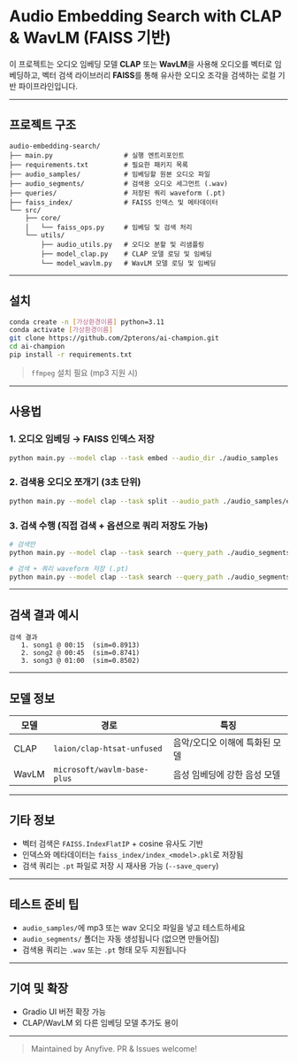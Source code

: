 # Audio Embedding Search with CLAP & WavLM (FAISS 기반)

이 프로젝트는 오디오 임베딩 모델 **CLAP** 또는 **WavLM**을 사용해 오디오를 벡터로 임베딩하고,
벡터 검색 라이브러리 **FAISS**를 통해 유사한 오디오 조각을 검색하는 로컬 기반 파이프라인입니다.

---

## 프로젝트 구조

```
audio-embedding-search/
├── main.py                  # 실행 엔트리포인트
├── requirements.txt         # 필요한 패키지 목록
├── audio_samples/           # 임베딩할 원본 오디오 파일
├── audio_segments/          # 검색용 오디오 세그먼트 (.wav)
├── queries/                 # 저장된 쿼리 waveform (.pt)
├── faiss_index/             # FAISS 인덱스 및 메타데이터
└── src/
    ├── core/
    │   └── faiss_ops.py     # 임베딩 및 검색 처리
    └── utils/
        ├── audio_utils.py   # 오디오 분할 및 리샘플링
        ├── model_clap.py    # CLAP 모델 로딩 및 임베딩
        └── model_wavlm.py   # WavLM 모델 로딩 및 임베딩
```

---

## 설치

```bash
conda create -n [가상환경이름] python=3.11
conda activate [가상환경이름]
git clone https://github.com/2pterons/ai-champion.git
cd ai-champion
pip install -r requirements.txt
```
> `ffmpeg` 설치 필요 (mp3 지원 시)
---

## 사용법

### 1️. 오디오 임베딩 → FAISS 인덱스 저장
```bash
python main.py --model clap --task embed --audio_dir ./audio_samples
```

### 2️. 검색용 오디오 쪼개기 (3초 단위)
```bash
python main.py --model clap --task split --audio_path ./audio_samples/example.wav
```

### 3️. 검색 수행 (직접 검색 + 옵션으로 쿼리 저장도 가능)
```bash
# 검색만
python main.py --model clap --task search --query_path ./audio_segments/example_003_00m03s.wav

# 검색 + 쿼리 waveform 저장 (.pt)
python main.py --model clap --task search --query_path ./audio_segments/example.wav --save_query
```

---

## 검색 결과 예시
```
검색 결과
   1. song1 @ 00:15  (sim=0.8913)
   2. song2 @ 00:45  (sim=0.8741)
   3. song3 @ 01:00  (sim=0.8502)
```

---

## 모델 정보

| 모델 | 경로 | 특징 |
|------|------|------|
| CLAP | `laion/clap-htsat-unfused` | 음악/오디오 이해에 특화된 모델 |
| WavLM | `microsoft/wavlm-base-plus` | 음성 임베딩에 강한 음성 모델 |

---

## 기타 정보

- 벡터 검색은 `FAISS.IndexFlatIP` + cosine 유사도 기반
- 인덱스와 메타데이터는 `faiss_index/index_<model>.pkl`로 저장됨
- 검색 쿼리는 `.pt` 파일로 저장 시 재사용 가능 (`--save_query`)

---

## 테스트 준비 팁

- `audio_samples/`에 mp3 또는 wav 오디오 파일을 넣고 테스트하세요
- `audio_segments/` 폴더는 자동 생성됩니다 (없으면 만들어짐)
- 검색용 쿼리는 `.wav` 또는 `.pt` 형태 모두 지원됩니다

---

## 기여 및 확장

- Gradio UI 버전 확장 가능
- CLAP/WavLM 외 다른 임베딩 모델 추가도 용이

---

> Maintained by Anyfive. PR & Issues welcome!
